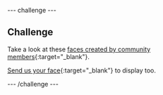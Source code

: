 --- challenge ---

## Challenge


Take a look at these [faces created by community members](https://wke.lt/w/s/8sVH4f){:target="_blank"}.

[Send us your face](https://form.raspberrypi.org/f/community-project-submissions){:target="_blank"} to display too.


--- /challenge ---